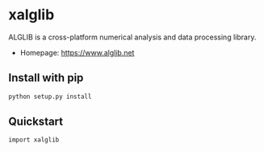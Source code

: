 # xalglib

ALGLIB is a cross-platform numerical analysis and data processing library.  

* Homepage: https://www.alglib.net

## Install with pip
```bash
python setup.py install
```

## Quickstart
```python3
import xalglib
```
